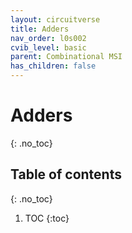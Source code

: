 ```yaml
---
layout: circuitverse
title: Adders
nav_order: l0s002
cvib_level: basic
parent: Combinational MSI
has_children: false
---
```


# Adders
{: .no_toc}

## Table of contents
{: .no_toc}

1. TOC
{:toc}
